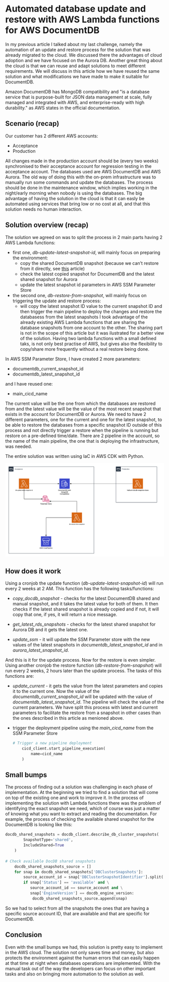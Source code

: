 # Automated database update and restore with AWS Lambda functions for AWS DocumentDB

In my previous article I talked about my last challenge, namely the automation of an update and restore process for the solution that was already migrated to the cloud. We discussed there the advantages of cloud adoption and we have focused on the Aurora DB. Another great thing about the cloud is that we can reuse and adapt solutions to meet different requirements. We will discuss in this article how we have reused the same solution and what modifications we have made to make it suitable for DocumentDB.

Amazon DocumentDB has MongoDB compatibility and "is a database service that is purpose-built for JSON data management at scale, fully managed and integrated with AWS, and enterprise-ready with high durability." as AWS states in the official documentation.

## Scenario (recap)
Our customer has 2 different AWS accounts:
 * Acceptance
 * Production

 All changes made in the production account should be (every two weeks) synchronised to their acceptance account for regression testing in the acceptance account. The databases used are AWS DocumentDB and AWS Aurora.
The old way of doing this with the on-prem infrastructure was to manually run some commands and update the databases.
The process should be done in the maintenance window, which implies working in the night/early morning when nobody is using the databases.
The big advantage of having the solution in the cloud is that it can easly be automated using services that bring low or no cost at all, and that this solution needs no human interaction.

## Solution overview (recap)
The solution we agreed on was to split the process in 2 main parts having 2 AWS Lambda functions:
 * first one, *db-update-latest-snapshot-id*, will mainly focus on preparing the environment:
    - copy the shared DocumentDB snapshot (because we can’t restore from it directly, see [this](https://docs.aws.amazon.com/documentdb/latest/developerguide/backup_restore-share_cluster_snapshots.html) article)
    - check the latest copied snapshot for DocumentDB and the latest shared snapshot for Aurora
    - update the latest snapshot id parameters in AWS SSM Parameter Store 
 * the second one, *db-restore-from-snapshot*, will mainly focus on triggering the update and restore process:
    - will copy the latest snapshot ID value to the current snapshot ID and then trigger the main pipeline to deploy the changes and restore the databasess from the latest snapshots
I took advantage of the already existing AWS Lambda functions that are sharing the database snapshots from one account to the other. The sharing part is not in the scope of this article but it was ilustrated for a better view of the solution.
Having two lambda functions with a small defined taks, is not only best practise of AWS, but gives also the flexibility to copy/share more frequently without a real restore being done.

In AWS SSM Parameter Store, I have created 2 more parameters:

 * documentdb_current_snapshot_id 
 * documentdb_latest_snapshot_id

 and I have reused one:
 * main_cicd_name

The current value will be the one from which the databases are restored from and the latest value will be the value of the most recent snapshot that exists in the account for DocumentDB or Aurora.
We need to have 2 different parameters, one for the current and one for the latest snapshot, to be able to restore the databases from a specific snapshot ID outside of this process and not directly trigger a restore when the pipeline is running but restore on a pre-defined time/date.
There are 2 pipeline in the account, so the name of the main pipeline, the one that is deploying the infrastructure, was needed.

The entire solution was written using IaC in AWS CDK with Python.

![Architecture](db_autorestore_docdb.png)

## How does it work
Using a cronjob the update function (*db-update-latest-snapshot-id*) will run every 2 weeks at 2 AM.
This function has the following tasks/functions:

* *copy_docdb_snapshot* - checks for the latest DocumentDB shared and manual snapshot, and it takes the latest value for both of them. It then checks if the latest shared snapshot is already copied and if not, it will copy that one, if yes, it will return a nice message. 

* *get_latest_rds_snapshots* - checks for the latest shared snapshot for Aurora DB and it gets the latest one.

* *update_ssm* - it will update the SSM Parameter store with the new values of the latest snapshots in *documentdb_latest_snapshot_id* and in *aurora_latest_snapshot_id*.

And this is it for the update process.
Now for the restore is even simpler. Using another cronjob the restore function  (*db-restore-from-snapshot*) will run every 2 weeks, 2 hours later than the update process.
The tasks of this functions are:

* *update_current* - it gets the value from the latest parameters and copies it to the current one. Now the value of the *documentdb_current_snapshot_id* will be updated with the value of *documentdb_latest_snapshot_id*. The pipeline will check the value of the current parameters. We have split this process with latest and current parameters to facilitate the restore from a snapshot in other cases than the ones described in this article as menioned above.

* trigger the deployment pipeline using the *main_cicd_name* from the SSM Parameter Store

    ```Python
    # Trigger a new pipeline deployment
        cicd_client.start_pipeline_execution(
            name=cicd_name
        )
    ```

## Small bumps
The process of finding out a solution was challenging in each phase of implementation. At the beginning we tried to find a solution that will come on top of the existing one and work to improve it. In the process of implementing the solution with Lambda functions there was the problem of identifying the exact snapshot we need, which of course was just a matter of knowing what you want to extract and reading the documentation. For example, the process of checking the available shared snapshot for the DocumentDB is looking like this:

```Python
docdb_shared_snapshots = docdb_client.describe_db_cluster_snapshots(
        SnapshotType='shared',
        IncludeShared=True
    )

# Check available DocDB shared snapshots
    docdb_shared_snapshots_source = []
    for snap in docdb_shared_snapshots['DBClusterSnapshots']:
        source_account_id = snap['DBClusterSnapshotIdentifier'].split(':')[4]
        if snap['Status'] == 'available' and \
           source_account_id == source_account and \
           snap['EngineVersion'] == docdb_engine_version:
            docdb_shared_snapshots_source.append(snap)
```

So we had to select from all the snapshots the ones that are having a specific source account ID, that are available and that are specific for DocumentDB.
## Conclusion
Even with the small bumps we had, this solution is pretty easy to implement in the AWS cloud. The solution not only saves time and money, but also protects the environment against the human errors that can easily happen at that time at night when databases operations are implemented. With the manual task out of the way the developers can focus on other important tasks and also on bringing more automation to the solution as well.
